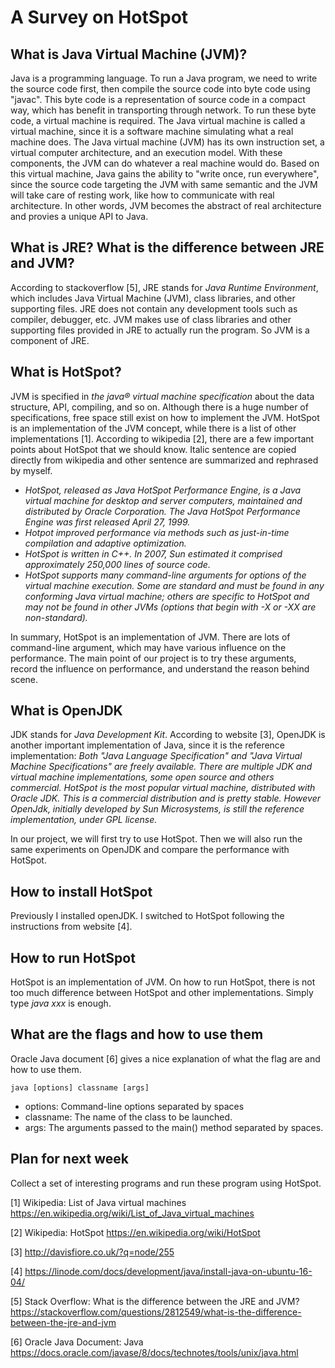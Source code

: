 # A Survey on HotSpot

## What is Java Virtual Machine (JVM)?
Java is a programming language. To run a Java program, we need to write the source code first, then compile the source code into byte code using "javac". This byte code is a representation of source code in a compact way, which has benefit in transporting through network. To run these byte code, a virtual machine is required. The Java virtual machine is called a virtual machine, since it is a software machine simulating what a real machine does. The Java virtual machine (JVM) has its own instruction set, a virtual computer architecture, and an execution model. With these components, the JVM can do whatever a real machine would do. Based on this virtual machine, Java gains the ability to "write once, run everywhere", since the source code targeting the JVM with same semantic and the JVM will take care of resting work, like how to communicate with real architecture. In other words, JVM becomes the abstract of real architecture and provies a unique API to Java.

## What is JRE? What is the difference between JRE and JVM?
According to stackoverflow [5], JRE stands for *Java Runtime Environment*, which includes Java Virtual Machine (JVM), class libraries, and other supporting files. JRE does not contain any development tools such as compiler, debugger, etc. JVM makes use of class libraries and other supporting files provided in JRE to actually run the program. So JVM is a component of JRE.

## What is HotSpot?
JVM is specified in *the java® virtual machine specification* about the data structure, API, compiling, and so on. Although there is a huge number of specifications, free space still exist on how to implement the JVM. HotSpot is an implementation of the JVM concept, while there is a list of other implementations [1]. According to wikipedia [2], there are a few important points about HotSpot that we should know. Italic sentence are copied directly from wikipedia and other sentence are summarized and rephrased by myself.
* *HotSpot, released as Java HotSpot Performance Engine, is a Java virtual machine for desktop and server computers, maintained and distributed by Oracle Corporation. The Java HotSpot Performance Engine was first released April 27, 1999.*
* *Hotpot improved performance via methods such as just-in-time compilation and adaptive optimization.*
* *HotSpot is written in C++. In 2007, Sun estimated it comprised approximately 250,000 lines of source code.*
* *HotSpot supports many command-line arguments for options of the virtual machine execution. Some are standard and must be found in any conforming Java virtual machine; others are specific to HotSpot and may not be found in other JVMs (options that begin with -X or -XX are non-standard).*

In summary, HotSpot is an implementation of JVM. There are lots of command-line argument, which may have various influence on the performance. The main point of our project is to try these arguments, record the influence on performance, and understand the reason behind scene.

## What is OpenJDK
JDK stands for *Java Development Kit*. According to website [3], OpenJDK is another important implementation of Java, since it is the reference implementation: *Both "Java Language Specification" and "Java Virtual Machine Specifications" are freely available. There are multiple JDK and virtual machine implementations, some open source and others commercial. HotSpot is the most popular virtual machine, distributed with Oracle JDK. This is a commercial distribution and is pretty stable. However OpenJdk, initially developed by Sun Microsystems, is still the reference implementation, under GPL license.* 

In our project, we will first try to use HotSpot. Then we will also run the same experiments on OpenJDK and compare the performance with HotSpot.


## How to install HotSpot
Previously I installed openJDK. I switched to HotSpot following the instructions from website [4].

## How to run HotSpot
HotSpot is an implementation of JVM. On how to run HotSpot, there is not too much difference between HotSpot and other implementations. Simply type *java xxx* is enough.


## What are the flags and how to use them
Oracle Java document [6] gives a nice explanation of what the flag are and how to use them. 
```
java [options] classname [args]
```

* options: Command-line options separated by spaces
* classname: The name of the class to be launched.
* args: The arguments passed to the main() method separated by spaces.

## Plan for next week
Collect a set of interesting programs and run these program using HotSpot.


[1] Wikipedia: List of Java virtual machines https://en.wikipedia.org/wiki/List_of_Java_virtual_machines

[2] Wikipedia: HotSpot https://en.wikipedia.org/wiki/HotSpot

[3] http://davisfiore.co.uk/?q=node/255

[4] https://linode.com/docs/development/java/install-java-on-ubuntu-16-04/

[5] Stack Overflow: What is the difference between the JRE and JVM? https://stackoverflow.com/questions/2812549/what-is-the-difference-between-the-jre-and-jvm

[6] Oracle Java Document: Java https://docs.oracle.com/javase/8/docs/technotes/tools/unix/java.html












